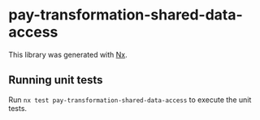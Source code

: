 # pay-transformation-shared-data-access

This library was generated with [Nx](https://nx.dev).

## Running unit tests

Run `nx test pay-transformation-shared-data-access` to execute the unit tests.
